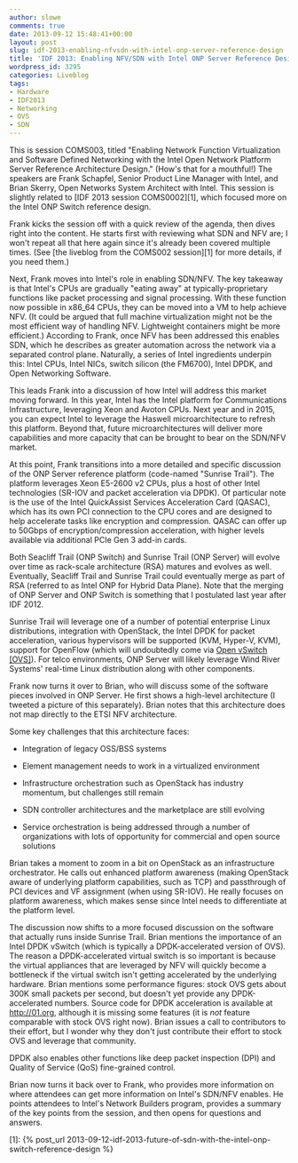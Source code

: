 ```yaml
---
author: slowe
comments: true
date: 2013-09-12 15:48:41+00:00
layout: post
slug: idf-2013-enabling-nfvsdn-with-intel-onp-server-reference-design
title: 'IDF 2013: Enabling NFV/SDN with Intel ONP Server Reference Design'
wordpress_id: 3295
categories: Liveblog
tags:
- Hardware
- IDF2013
- Networking
- OVS
- SDN
---
```


This is session COMS003, titled "Enabling Network Function Virtualization and Software Defined Networking with the Intel Open Network Platform Server Reference Architecture Design." (How's that for a mouthful!) The speakers are Frank Schapfel, Senior Product Line Manager with Intel, and Brian Skerry, Open Networks System Architect with Intel. This session is slightly related to [IDF 2013 session COMS0002][1], which focused more on the Intel ONP Switch reference design.

Frank kicks the session off with a quick review of the agenda, then dives right into the content. He starts first with reviewing what SDN and NFV are; I won't repeat all that here again since it's already been covered multiple times. (See [the liveblog from the COMS002 session][1] for more details, if you need them.)

Next, Frank moves into Intel's role in enabling SDN/NFV. The key takeaway is that Intel's CPUs are gradually "eating away" at typically-proprietary functions like packet processing and signal processing. With these function now possible in x86_64 CPUs, they can be moved into a VM to help achieve NFV. (It could be argued that full machine virtualization might not be the most efficient way of handling NFV. Lightweight containers might be more efficient.) According to Frank, once NFV has been addressed this enables SDN, which he describes as greater automation across the network via a separated control plane. Naturally, a series of Intel ingredients underpin this: Intel CPUs, Intel NICs, switch silicon (the FM6700), Intel DPDK, and Open Networking Software.

This leads Frank into a discussion of how Intel will address this market moving forward. In this year, Intel has the Intel platform for Communications Infrastructure, leveraging Xeon and Avoton CPUs. Next year and in 2015, you can expect Intel to leverage the Haswell microarchitecture to refresh this platform. Beyond that, future microarchitectures will deliver more capabilities and more capacity that can be brought to bear on the SDN/NFV market.

At this point, Frank transitions into a more detailed and specific discussion of the ONP Server reference platform (code-named "Sunrise Trail"). The platform leverages Xeon E5-2600 v2 CPUs, plus a host of other Intel technologies (SR-IOV and packet acceleration via DPDK). Of particular note is the use of the Intel QuickAssist Services Acceleration Card (QASAC), which has its own PCI connection to the CPU cores and are designed to help accelerate tasks like encryption and compression. QASAC can offer up to 50Gbps of encryption/compression acceleration, with higher levels available via additional PCIe Gen 3 add-in cards.

Both Seacliff Trail (ONP Switch) and Sunrise Trail (ONP Server) will evolve over time as rack-scale architecture (RSA) matures and evolves as well. Eventually, Seacliff Trail and Sunrise Trail could eventually merge as part of RSA (referred to as Intel ONP for Hybrid Data Plane). Note that the merging of ONP Server and ONP Switch is something that I postulated last year after IDF 2012.

Sunrise Trail will leverage one of a number of potential enterprise Linux distributions, integration with OpenStack, the Intel DPDK for packet acceleration, various hypervisors will be supported (KVM, Hyper-V, KVM), support for OpenFlow (which will undoubtedly come via [Open vSwitch [OVS]](http://openvswitch.org/)). For telco environments, ONP Server will likely leverage Wind River Systems' real-time Linux distribution along with other components.

Frank now turns it over to Brian, who will discuss some of the software pieces involved in ONP Server. He first shows a high-level architecture (I tweeted a picture of this separately). Brian notes that this architecture does not map directly to the ETSI NFV architecture.

Some key challenges that this architecture faces:

* Integration of legacy OSS/BSS systems

* Element management needs to work in a virtualized environment

* Infrastructure orchestration such as OpenStack has industry momentum, but challenges still remain

* SDN controller architectures and the marketplace are still evolving

* Service orchestration is being addressed through a number of organizations with lots of opportunity for commercial and open source solutions

Brian takes a moment to zoom in a bit on OpenStack as an infrastructure orchestrator. He calls out enhanced platform awareness (making OpenStack aware of underlying platform capabilities, such as TCP) and passthrough of PCI devices and VF assignment (when using SR-IOV). He really focuses on platform awareness, which makes sense since Intel needs to differentiate at the platform level.

The discussion now shifts to a more focused discussion on the software that actually runs inside Sunrise Trail. Brian mentions the importance of an Intel DPDK vSwitch (which is typically a DPDK-accelerated version of OVS). The reason a DPDK-accelerated virtual switch is so important is because the virtual appliances that are leveraged by NFV will quickly become a bottleneck if the virtual switch isn't getting accelerated by the underlying hardware. Brian mentions some performance figures: stock OVS gets about 300K small packets per second, but doesn't yet provide any DPDK-accelerated numbers. Source code for DPDK acceleration is available at http://01.org, although it is missing some features (it is _not_ feature comparable with stock OVS right now). Brian issues a call to contributors to their effort, but I wonder why they don't just contribute their effort to stock OVS and leverage that community.

DPDK also enables other functions like deep packet inspection (DPI) and Quality of Service (QoS) fine-grained control.

Brian now turns it back over to Frank, who provides more information on where attendees can get more information on Intel's SDN/NFV enables. He points attendees to Intel's Network Builders program, provides a summary of the key points from the session, and then opens for questions and answers.

[1]: {% post_url 2013-09-12-idf-2013-future-of-sdn-with-the-intel-onp-switch-reference-design %}
